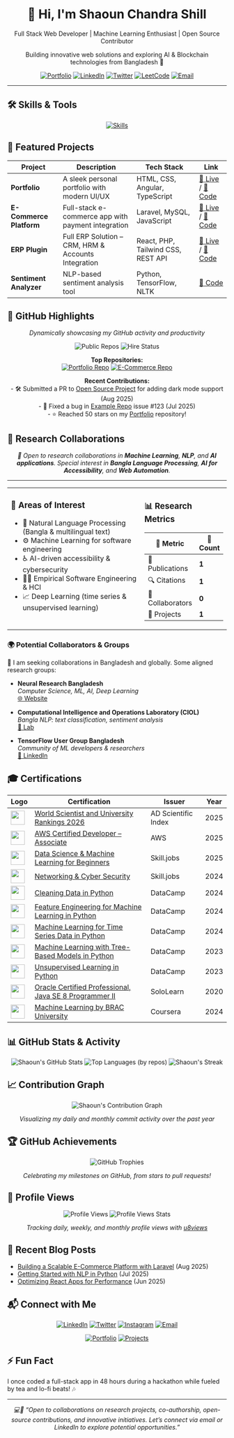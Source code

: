 <div align="center">
  <h1>👋 Hi, I'm Shaoun Chandra Shill</h1>
  <p>Full Stack Web Developer | Machine Learning Enthusiast | Open Source Contributor</p>
  <p>Building innovative web solutions and exploring AI & Blockchain technologies from Bangladesh 🚀</p>
  <a href="https://shaoun18.github.io/"><img src="https://img.shields.io/badge/Portfolio-FF5722?style=for-the-badge&logo=web&logoColor=white" alt="Portfolio"></a>
  <a href="https://www.linkedin.com/in/shaounchandrashill/"><img src="https://img.shields.io/badge/LinkedIn-0077B5?style=for-the-badge&logo=linkedin&logoColor=white" alt="LinkedIn"></a>
  <a href="https://twitter.com/shaoun_shill"><img src="https://img.shields.io/badge/Twitter-1DA1F2?style=for-the-badge&logo=twitter&logoColor=white" alt="Twitter"></a>
  <a href="https://leetcode.com/Shaoun20/"><img src="https://img.shields.io/badge/LeetCode-FFA116?style=for-the-badge&logo=leetcode&logoColor=white" alt="LeetCode"></a>
  <a href="mailto:shaoun@bitbirds.com"><img src="https://img.shields.io/badge/Email-D14836?style=for-the-badge&logo=gmail&logoColor=white" alt="Email"></a>
</div>

---

## 🛠️ Skills & Tools
<p align="center">
  <a href="https://skillicons.dev">
    <img src="https://skillicons.dev/icons?i=html,css,js,react,nodejs,python,php,laravel,mysql,postgres,git,vscode,figma,postman,sass,bootstrap,angular,typescript,tensorflow" alt="Skills" />
  </a>
</p>

## 🚀 Featured Projects
| Project | Description | Tech Stack | Link |
|---------|-------------|------------|------|
| **Portfolio** | A sleek personal portfolio with modern UI/UX | HTML, CSS, Angular, TypeScript | [🔗 Live](https://shaoun18.github.io/) / [📂 Code](https://github.com/Shaoun18/shaoun18.github.io) |
| **E-Commerce Platform** | Full-stack e-commerce app with payment integration | Laravel, MySQL, JavaScript | [🔗 Live](https://demo.graygrids.com/themes/shopgrids/) / [📂 Code](https://github.com/Shaoun18/Shopgrids-Ecommerce-Website) |
| **ERP Plugin** | Full ERP Solution – CRM, HRM & Accounts Integration | React, PHP, Tailwind CSS, REST API | [🔗 Live](https://wordpress.org/plugins/zetta-erp/) / [📂 Code](https://github.com/Shaoun18/WP_Erp/) |
| **Sentiment Analyzer** | NLP-based sentiment analysis tool | Python, TensorFlow, NLTK | [📂 Code](https://github.com/shaoun18/ml-sentiment) |

## 🌟 GitHub Highlights
<div align="center">
  <p><i>Dynamically showcasing my GitHub activity and productivity</i></p>
  <!-- <img src="https://raw.githubusercontent.com/shaoun18/shaoun18/main/metrics.github.highlights.svg" alt="GitHub Highlights" /> -->
  <img src="https://img.shields.io/badge/Public_Repositories-62-2B2B2B?style=for-the-badge" alt="Public Repos" />
  <img src="https://img.shields.io/badge/Available_for_Hire-Yes-1DA1F2?style=for-the-badge" alt="Hire Status" />
</div>
<p align="center">
  <b>Top Repositories:</b><br>
  <a href="https://github.com/shaoun18/shaoun18.github.io"><img src="https://github-readme-stats.vercel.app/api/pin/?username=shaoun18&repo=shaoun18.github.io&theme=dracula&hide_border=true" alt="Portfolio Repo" /></a>
  <a href="https://github.com/shaoun18/Shopgrids-Ecommerce-Website"><img src="https://github-readme-stats.vercel.app/api/pin/?username=shaoun18&repo=Shopgrids-Ecommerce-Website&theme=dracula&hide_border=true" alt="E-Commerce Repo" /></a>
</p>
<p align="center">
  <b>Recent Contributions:</b><br>
  - 🛠️ Submitted a PR to <a href="https://github.com/open-source-project/example">Open Source Project</a> for adding dark mode support (Aug 2025)<br>
  - 🐛 Fixed a bug in <a href="https://github.com/open-source-project/example">Example Repo</a> issue #123 (Jul 2025)<br>
  - ⭐ Reached 50 stars on my <a href="https://github.com/shaoun18/shaoun18.github.io">Portfolio</a> repository!
</p>


## 🔬 Research Collaborations  

<div align="center">
  <p><i>🤝 Open to research collaborations in <b>Machine Learning</b>, <b>NLP</b>, and <b>AI applications</b>.  
  Special interest in <b>Bangla Language Processing</b>, <b>AI for Accessibility</b>, and <b>Web Automation</b>.</i></p>
</div>

---

<table>
<tr>
<td width="70%" valign="top">

### 🌟 Areas of Interest
- 📝 Natural Language Processing (Bangla & multilingual text)  
- ⚙️ Machine Learning for software engineering  
- ♿ AI-driven accessibility & cybersecurity  
- 👩‍💻 Empirical Software Engineering & HCI  
- 📈 Deep Learning (time series & unsupervised learning)  

</td>
<td width="30%" valign="top">

### 📊 Research Metrics  

| 📌 Metric | 🔢 Count |
|-----------|----------|
| 📄 Publications | **1** |
| 🔍 Citations | **1** |
| 👥 Collaborators | **0** |
| 🧪 Projects | **1** |

</td>
</tr>
</table>

### 🌍 Potential Collaborators & Groups  

🔗 I am seeking collaborations in Bangladesh and globally. Some aligned research groups:  

- **Neural Research Bangladesh**  
  *Computer Science, ML, AI, Deep Learning*  
  [🌐 Website](https://www.neuralresearchbd.com/)

- **Computational Intelligence and Operations Laboratory (CIOL)**  
  *Bangla NLP: text classification, sentiment analysis*  
  [🔗 Lab](https://ciol-researchlab.github.io/)

- **TensorFlow User Group Bangladesh**  
  *Community of ML developers & researchers*  
  [💼 LinkedIn](https://www.linkedin.com/company/madncb)


## 🎓 Certifications
| Logo | Certification | Issuer | Year |
|------|---------------|--------|------|
| <img src="https://www.adscientificindex.com/assets/images/adscientificindex-logo-lite.png" width="32"/> | [World Scientist and University Rankings 2026](https://www.adscientificindex.com/scientist/shaoun-chandra-shill/6105866) | AD Scientific Index | 2025 |
| <img src="https://img.icons8.com/color/48/amazon-web-services.png" width="32"/> | [AWS Certified Developer – Associate](https://aws.amazon.com/certification/certified-developer-associate/) | AWS | 2025 |
| <img src="https://img.icons8.com/fluency/48/certificate.png" width="32"/> | [Data Science & Machine Learning for Beginners](https://drive.google.com/file/d/1nckHtfo43CamhO0wZhklTBg31Y4GK7qs/view?usp=sharing) | Skill.jobs | 2025 |
| <img src="https://img.icons8.com/fluency/48/certificate.png" width="32"/> | [Networking & Cyber Security](https://drive.google.com/file/d/1dDNKkDXojsRzX_ck5ITuHSjAzPp_GSho/view?usp=sharing) | Skill.jobs | 2024 |
| <img src="https://www.svgrepo.com/show/349332/datacamp.svg" width="32"/> | [Cleaning Data in Python](https://www.datacamp.com/completed/statement-of-accomplishment/course/a5d06a728dd2cca5e13e22486930a562366931e4) | DataCamp | 2024 |
| <img src="https://www.svgrepo.com/show/349332/datacamp.svg" width="32"/> | [Feature Engineering for Machine Learning in Python](https://www.datacamp.com/completed/statement-of-accomplishment/course/f14ff24d48e46e2a8ab417bdf9a4290619b6cf2f) | DataCamp | 2024 |
| <img src="https://www.svgrepo.com/show/349332/datacamp.svg" width="32"/> | [Machine Learning for Time Series Data in Python](https://www.datacamp.com/completed/statement-of-accomplishment/course/9c8625dfab820a35492f8e30527df35a26b37983) | DataCamp | 2024 |
| <img src="https://www.svgrepo.com/show/349332/datacamp.svg" width="32"/> | [Machine Learning with Tree-Based Models in Python](https://www.datacamp.com/completed/statement-of-accomplishment/course/844f1b12cdfe569c5926ddd79fa9b804170ece43) | DataCamp | 2023 |
| <img src="https://www.svgrepo.com/show/349332/datacamp.svg" width="32"/> | [Unsupervised Learning in Python](https://www.datacamp.com/completed/statement-of-accomplishment/course/cb1e128f8001381d3f15ec7f04c36f41a7e6f6c4) | DataCamp | 2023 |
| <img src="https://img.icons8.com/color/48/java-coffee-cup-logo.png" width="32"/> | [Oracle Certified Professional, Java SE 8 Programmer II](https://www.sololearn.com/Certificate/CT-WAGRHCDF/pdf) | SoloLearn | 2020 |
| <img src="https://img.icons8.com/fluency/48/coursera.png" width="32"/> | [Machine Learning by BRAC University](https://www.coursera.org/verify/YOUR_COURSE_ID) | Coursera | 2024 |

## 📊 GitHub Stats & Activity
<div align="center">
  <img src="https://github-readme-stats.vercel.app/api?username=shaoun18&show_icons=true&theme=dracula&hide_border=true&include_all_commits=true" alt="Shaoun's GitHub Stats" />
  <img src="https://github-readme-stats.vercel.app/api/top-langs/?username=shaoun18&layout=compact&theme=dracula&hide_border=true&langs_count=8&size_weight=0&count_weight=1" alt="Top Languages (by repos)" />
  <img src="https://github-readme-streak-stats.herokuapp.com/?user=shaoun18&theme=dracula&hide_border=true&date_format=M%20j%5B,%20Y%5D" alt="Shaoun's Streak" />
</div>

## 📈 Contribution Graph
<div align="center">
  <img src="https://github-readme-activity-graph.vercel.app/graph?username=shaoun18&theme=dracula&hide_border=true&area=true" alt="Shaoun's Contribution Graph" />
</div>
<p align="center">
  <i>Visualizing my daily and monthly commit activity over the past year</i>
</p>

## 🏆 GitHub Achievements
<div align="center">
  <img src="https://github-profile-trophy.vercel.app/?username=shaoun18&theme=dracula&no-frame=true&margin-w=10&column=6" alt="GitHub Trophies" />
</div>
<p align="center">
  <i>Celebrating my milestones on GitHub, from stars to pull requests!</i>
</p>

## 👀 Profile Views
<div align="center">
  <img src="https://komarev.com/ghpvc/?username=shaoun18&style=flat-square&color=1DA1F2&label=Profile+Views" alt="Profile Views" />
  <img src="https://u8views.com/api/v1/github/profiles/63663261/views/day-week-month-total-count.svg" alt="Profile Views Stats" />
</div>
<p align="center">
  <i>Tracking daily, weekly, and monthly profile views with <a href="https://u8views.com/github/shaoun18">u8views</a></i>
</p>

## 📝 Recent Blog Posts
- [Building a Scalable E-Commerce Platform with Laravel](https://sites.google.com/view/programmershaoun/blog) (Aug 2025)
- [Getting Started with NLP in Python](https://sites.google.com/view/programmershaoun/blog) (Jul 2025)
- [Optimizing React Apps for Performance](https://sites.google.com/view/programmershaoun/blog) (Jun 2025)

## 📬 Connect with Me
<div align="center">
  <a href="https://www.linkedin.com/in/shaounchandrashill/"><img src="https://img.shields.io/badge/LinkedIn-0077B5?style=for-the-badge&logo=linkedin&logoColor=white" alt="LinkedIn"></a>
  <a href="https://twitter.com/shaoun_shill"><img src="https://img.shields.io/badge/Twitter-1DA1F2?style=for-the-badge&logo=twitter&logoColor=white" alt="Twitter"></a>
  <a href="https://www.instagram.com/shaounchandrashill/"><img src="https://img.shields.io/badge/Instagram-E4405F?style=for-the-badge&logo=instagram&logoColor=white" alt="Instagram"></a>
  <a href="mailto:cse.engrshaounchandrashill@tutanota.de"><img src="https://img.shields.io/badge/Email-D14836?style=for-the-badge&logo=gmail&logoColor=white" alt="Email"></a>
</div>
<p align="center">
  <a href="https://shaoun18.github.io/"><img src="https://img.shields.io/badge/Portfolio-FF5722?style=for-the-badge&logo=web&logoColor=white" alt="Portfolio"></a>
  <a href="https://github.com/shaoun18?tab=repositories"><img src="https://img.shields.io/badge/Explore_My_Projects-2B2B2B?style=for-the-badge&logo=github&logoColor=white" alt="Projects"></a>
</p>

## ⚡ Fun Fact
I once coded a full-stack app in 48 hours during a hackathon while fueled by tea and lo-fi beats! 🎶

---

<div align="center">
  <i>💻📩 “Open to collaborations on research projects, co-authorship, open-source contributions, and innovative initiatives. Let’s connect via email or LinkedIn to explore potential opportunities.”</i>
</div>
